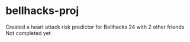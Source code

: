 # bellhacks-proj
 Created a heart attack risk predictor for Bellhacks 24 with 2 other friends
Not completed yet
